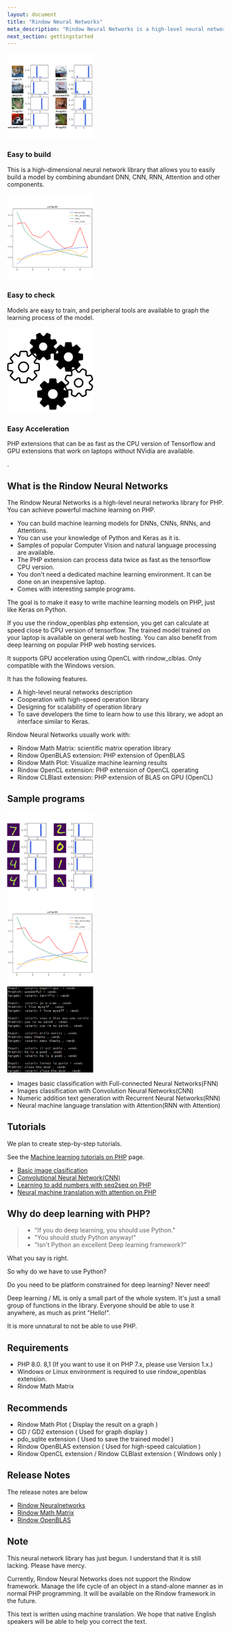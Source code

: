 ```yaml
---
layout: document
title: "Rindow Neural Networks"
meta_description: "Rindow Neural Networks is a high-level neural networks library for PHP. The goal is to be able to describe a machine learning model on PHP as well as Python using a description method similar to Keras."
next_section: gettingstarted
---
```


<div class="container">
  <div class="row">
    <div class="col-lg-4">
      <!--svg class="bd-placeholder-img rounded-circle" width="140" height="140" xmlns="http://www.w3.org/2000/svg" preserveAspectRatio="xMidYMid slice" focusable="false" role="img" aria-label="Placeholder: 140x140"><title>Placeholder</title><rect width="100%" height="100%" fill="#777"/><text x="50%" y="50%" fill="#777" dy=".3em">140x140</text></svg -->
      <img class="bd-placeholder-img rounded" width="200" height="200" alt="Easy to build" src="images/easy-to-build.png">
      <h3>Easy to build</h3>
      <p>This is a high-dimensional neural network library that allows you to easily build a model by combining abundant DNN, CNN, RNN, Attention and other components.</p>
    </div><!-- /.col-lg-4 -->
    <div class="col-lg-4">
      <!--svg class="bd-placeholder-img rounded-circle" width="140" height="140" xmlns="http://www.w3.org/2000/svg" preserveAspectRatio="xMidYMid slice" focusable="false" role="img" aria-label="Placeholder: 140x140"><title>Placeholder</title><rect width="100%" height="100%" fill="#777"/><text x="50%" y="50%" fill="#777" dy=".3em">140x140</text></svg-->
      <img class="bd-placeholder-img rounded" width="200" height="200" alt="Easy to check" src="images/easy-to-check.png">
      <h3>Easy to check</h3>
      <p>Models are easy to train, and peripheral tools are available to graph the learning process of the model.</p>
    </div><!-- /.col-lg-4 -->
    <div class="col-lg-4">
      <!--svg class="bd-placeholder-img rounded-circle" width="140" height="140" xmlns="http://www.w3.org/2000/svg" preserveAspectRatio="xMidYMid slice" focusable="false" role="img" aria-label="Placeholder: 140x140"><title>Placeholder</title><rect width="100%" height="100%" fill="#777"/><text x="50%" y="50%" fill="#777" dy=".3em">140x140</text></svg-->
      <img class="bd-placeholder-img rounded" width="200" height="200" alt="Easy Acceleration" src="/assets/themes/rindow/img/gears.svg">
      <h3>Easy Acceleration</h3>
      <p>PHP extensions that can be as fast as the CPU version of Tensorflow and GPU extensions that work on laptops without NVidia are available.</p>
    </div><!-- /.col-lg-4 -->
  </div><!-- /.row -->
  <div class="row">
    <div class="col-lg-4">
        <p>.</p>
    </div><!-- /.col-lg-4 -->
  </div><!-- /.row -->
</div><!-- /.container -->


What is the Rindow Neural Networks
----------------------------------
The Rindow Neural Networks is a high-level neural networks library for PHP.
You can achieve powerful machine learning on PHP.

- You can build machine learning models for DNNs, CNNs, RNNs, and Attentions.
- You can use your knowledge of Python and Keras as it is.
- Samples of popular Computer Vision and natural language processing are available.
- The PHP extension can process data twice as fast as the tensorflow CPU version.
- You don't need a dedicated machine learning environment. It can be done on an inexpensive laptop.
- Comes with interesting sample programs.


The goal is to make it easy to write machine learning models on PHP, just like Keras on Python.

If you use the rindow_openblas php extension,
you get can calculate at speed close to CPU version of tensorflow.
The trained model trained on your laptop is available on general web hosting.
You can also benefit from deep learning on popular PHP web hosting services.

It supports GPU acceleration using OpenCL with rindow_clblas. Only compatible with the Windows version.

It has the following features.

- A high-level neural networks description
- Cooperation with high-speed operation library
- Designing for scalability of operation library
- To save developers the time to learn how to use this library, we adopt an interface similar to Keras.

Rindow Neural Networks usually work with:

- Rindow Math Matrix: scientific matrix operation library
- Rindow OpenBLAS extension: PHP extension of OpenBLAS
- Rindow Math Plot: Visualize machine learning results
- Rindow OpenCL extension: PHP extension of OpenCL operating
- Rindow CLBlast extension: PHP extension of BLAS on GPU (OpenCL)


Sample programs
---------------
<div class="container">
  <div class="row">
    <div class="col-lg-4">
      <!--svg class="bd-placeholder-img rounded-circle" width="140" height="140" xmlns="http://www.w3.org/2000/svg" preserveAspectRatio="xMidYMid slice" focusable="false" role="img" aria-label="Placeholder: 140x140"><title>Placeholder</title><rect width="100%" height="100%" fill="#777"/><text x="50%" y="50%" fill="#777" dy=".3em">140x140</text></svg -->
      <img class="bd-placeholder-img rounded" width="200" height="200" alt="sample1" src="images/basic-classification.png">
    </div><!-- /.col-lg-4 -->
    <div class="col-lg-4">
      <!--svg class="bd-placeholder-img rounded-circle" width="140" height="140" xmlns="http://www.w3.org/2000/svg" preserveAspectRatio="xMidYMid slice" focusable="false" role="img" aria-label="Placeholder: 140x140"><title>Placeholder</title><rect width="100%" height="100%" fill="#777"/><text x="50%" y="50%" fill="#777" dy=".3em">140x140</text></svg-->
      <img class="bd-placeholder-img rounded" width="200" height="200" alt="sample2" src="images/easy-to-check.png">
    </div><!-- /.col-lg-4 -->
    <div class="col-lg-4">
      <!--svg class="bd-placeholder-img rounded-circle" width="140" height="140" xmlns="http://www.w3.org/2000/svg" preserveAspectRatio="xMidYMid slice" focusable="false" role="img" aria-label="Placeholder: 140x140"><title>Placeholder</title><rect width="100%" height="100%" fill="#777"/><text x="50%" y="50%" fill="#777" dy=".3em">140x140</text></svg-->
      <img class="bd-placeholder-img rounded" width="200" height="200" alt="sample3" src="images/neural-machine-translation.png">
    </div><!-- /.col-lg-4 -->
  </div><!-- /.row -->
</div><!-- /.container -->

- Images basic classification with Full-connected Neural Networks(FNN)
- Images classification with Convolution Neural Networks(CNN)
- Numeric addition text generation with Recurrent Neural Networks(RNN)
- Neural machine language translation with Attention(RNN with Attention)


Tutorials
---------
We plan to create step-by-step tutorials.

See the [Machine learning tutorials on PHP](tutorials/tutorials.html) page.

- [Basic image clasification](tutorials/basic-image-classification.html)
- [Convolutional Neural Network(CNN)](tutorials/convolution-neural-network.html)
- [Learning to add numbers with seq2seq on PHP](tutorials/learn-add-numbers-with-rnn.html)
- [Neural machine translation with attention on PHP](tutorials/neural-machine-translation-with-attention.html)


Why do deep learning with PHP?
------------------------------

> - "If you do deep learning, you should use Python."
> - "You should study Python anyway!"
> - "Isn't Python an excellent Deep learning framework?"

What you say is right.

So why do we have to use Python?

Do you need to be platform constrained for deep learning?
Never need!

Deep learning / ML is only a small part of the whole system. It's just a small group of functions in the library.
Everyone should be able to use it anywhere, as much as print "Hello!".

It is more unnatural to not be able to use PHP.


Requirements
------------

- PHP 8.0. 8,1 (If you want to use it on PHP 7.x, please use Version 1.x.)
- Windows or Linux environment is required to use rindow_openblas extension.
- Rindow Math Matrix

Recommends
----------

- Rindow Math Plot ( Display the result on a graph )
- GD / GD2  extension ( Used for graph display )
- pdo_sqlite extension ( Used to save the trained model )
- Rindow OpenBLAS extension ( Used for high-speed calculation )
- Rindow OpenCL extension  / Rindow CLBlast extension  ( Windows only )

Release Notes
-------------
The release notes are below

- [Rindow Neuralnetworks](https://github.com/rindow/rindow-neuralnetworks/releases)
- [Rindow Math Matrix](https://github.com/rindow/rindow-math-matrix/releases)
- [Rindow OpenBLAS](https://github.com/rindow/rindow-openblas/releases)

Note
----
This neural network library has just begun. I understand that it is still lacking. Please have mercy.

Currently, Rindow Neural Networks does not support the Rindow framework. Manage the life cycle of an object in a stand-alone manner as in normal PHP programming. It will be available on the Rindow framework in the future.

This text is written using machine translation. We hope that  native English speakers will be able to help you correct the text.
